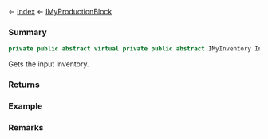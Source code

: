 ← [Index](Api-Index) ← [IMyProductionBlock](Sandbox.ModAPI.Ingame.IMyProductionBlock)

### Summary

```csharp
private public abstract virtual private public abstract IMyInventory InputInventory
```

Gets the input inventory.

### Returns

### Example

### Remarks

